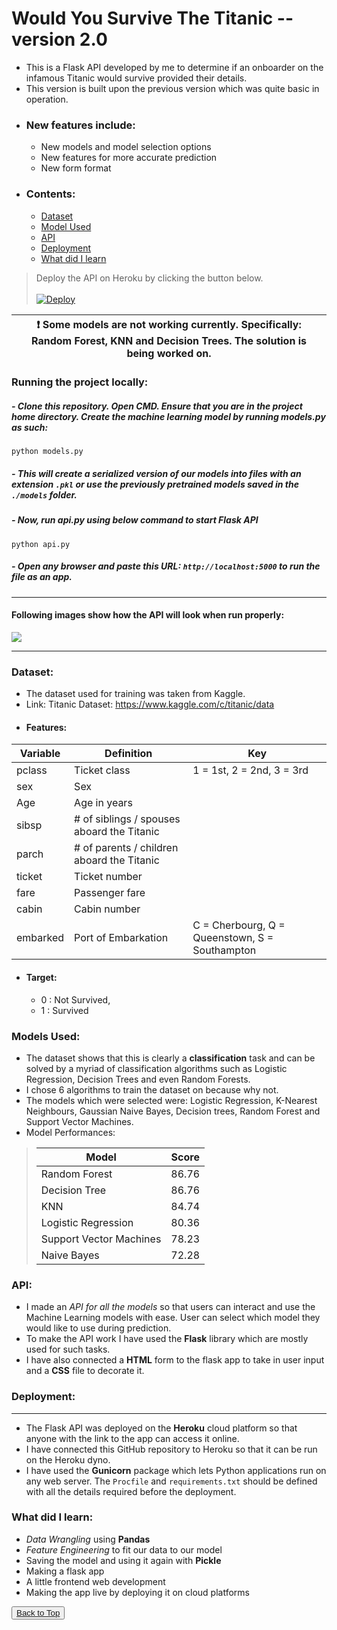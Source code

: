 # <h1 id="top">Would You Survive The Titanic --version 2.0</h1>
- This is a Flask API developed by me to determine if an onboarder on the infamous Titanic would survive provided their details.
- This version is built upon the previous version which was quite basic in operation.
- ### New features include:
    - New models and model selection options
    - New features for more accurate prediction
    - New form format
- ### Contents:
  - <a href="#dataset">Dataset</a>
  - <a href="#model">Model Used</a>
  - <a href="#api">API</a>
  - <a href="#deployment">Deployment</a>
  - <a href="#learn">What did I learn</a>
> Deploy the API on Heroku by clicking the button below.<br><br> 
[![Deploy](https://www.herokucdn.com/deploy/button.svg)](https://would-you-survive-titanic-2.herokuapp.com/)

| :exclamation:  Some models are not working currently. Specifically: Random Forest, KNN and Decision Trees. The solution is being worked on.   |
|-----------------------------------------|

### Running the project locally:

##### - Clone this repository. Open CMD. Ensure that you are in the project home directory. Create the machine learning model by running models.py as such:

`python models.py`

##### - This will create a serialized version of our models into files with an extension `.pkl` or use the previously pretrained models saved in the `./models` folder.

##### - Now, run api.py using below command to start Flask API

`python api.py`

##### - Open any browser and paste this URL: `http://localhost:5000` to run the file as an app.
<hr>

#### Following images show how the API will look when run properly:<br>
![]("https://github.com/AnityaGan9urde/would-you-survive-titanic-2.0/index.gif")
<hr>

### <h3 id="dataset">Dataset:</h3>
- The dataset used for training was taken from Kaggle.
- Link: Titanic Dataset: https://www.kaggle.com/c/titanic/data
- #### Features:

| Variable | Definition	| Key|
|---------|--------|-------|
|pclass |	Ticket class |	1 = 1st, 2 = 2nd, 3 = 3rd|
|sex |	Sex 	|
|Age |	Age in years 	|
|sibsp |	# of siblings / spouses aboard the Titanic |	
|parch |	# of parents / children aboard the Titanic |	
|ticket| 	Ticket number 	|
|fare |	Passenger fare |	
|cabin |	Cabin number |	
|embarked| 	Port of Embarkation |	C = Cherbourg, Q = Queenstown, S = Southampton|
- #### Target: 
  - 0 : Not Survived, 
  - 1 : Survived<br>
### <h3 id="model">Models Used:</h3>
- The dataset shows that this is clearly a **classification** task and can be solved by a myriad of classification algorithms such as Logistic Regression, Decision Trees and even Random Forests.
- I chose 6 algorithms to train the dataset on because why not.
- The models which were selected were: Logistic Regression, K-Nearest Neighbours, Gaussian Naive Bayes, Decision trees, Random Forest and Support Vector Machines.
- Model Performances:

>Model |	Score
>------|------
>Random Forest |	86.76
>Decision Tree |	86.76
>KNN |	84.74
>Logistic Regression |	80.36
>Support Vector Machines 	|78.23
>Naive Bayes 	|72.28

### <h3 id="api">API:</h3>
- I made an *API for all the models* so that users can interact and use the Machine Learning models with ease. User can select which model they would like to use during prediction. 
- To make the API work I have used the **Flask** library which are mostly used for such tasks.
- I have also connected a **HTML** form to the flask app to take in user input and a **CSS** file to decorate it.<br>
### <h3 id="deployment">Deployment:</h3><hr>
- The Flask API was deployed on the **Heroku** cloud platform so that anyone with the link to the app can access it online.
- I have connected this GitHub repository to Heroku so that it can be run on the Heroku dyno.
- I have used the **Gunicorn** package which lets Python applications run on any web server. The `Procfile` and `requirements.txt` should be defined with all the details required before the deployment.<br>
### <h3 id="learn">What did I learn:</h3>
- *Data Wrangling* using **Pandas**
- *Feature Engineering* to fit our data to our model
- Saving the model and using it again with **Pickle**
- Making a flask app
- A little frontend web development
- Making the app live by deploying it on cloud platforms 

<button><a href="#top">Back to Top</a></button>
